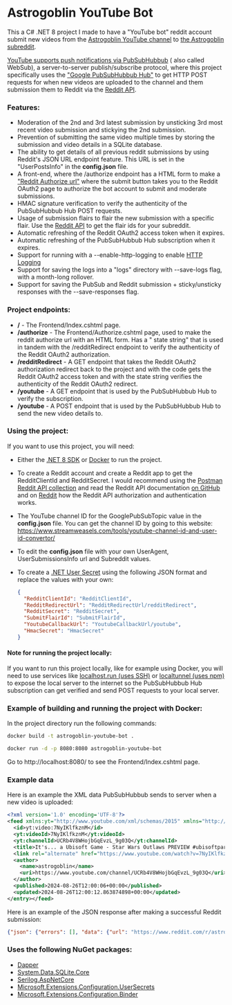 ﻿# Astrogoblin YouTube Bot

This a C# .NET 8 project I made to have a "YouTube bot" reddit account submit new videos from
the [Astrogoblin YouTube channel](https://www.youtube.com/@astrogoblinplays)
to [the Astrogoblin subreddit](https://reddit.com/r/astrogoblin/).

[YouTube supports push notifications via PubSubHubbub](https://developers.google.com/youtube/v3/guides/push_notifications) (
also called WebSub), a server-to-server publish/subscribe protocol, where this project specifically uses
the ["Google PubSubHubbub Hub"](https://pubsubhubbub.appspot.com/) to get HTTP POST requests for when new videos are
uploaded to the channel and them submission them to Reddit via the [Reddit API](https://www.reddit.com/dev/api/).

### Features:

- Moderation of the 2nd and 3rd latest submission by unsticking 3rd most recent video submission and stickying the 2nd
  submission.
- Prevention of submitting the same video multiple times by storing the submission and video details in a SQLite
  database.
- The ability to get details of all previous reddit submissions by using Reddit's JSON URL endpoint feature. This URL is
  set in the "UserPostsInfo" in the **config.json** file.
- A front-end, where the /authorize endpoint has a HTML form to make
  a ["Reddit Authorize url"](https://github.com/reddit-archive/reddit/wiki/OAuth2#authorization) where the submit button
  takes you to the Reddit OAuth2 page to authorize the bot account to submit and moderate submissions.
- HMAC signature verification to verify the authenticity of the PubSubHubbub Hub POST requests.
- Usage of submission flairs to flair the new submission with a specific flair. Use
  the [Reddit API](https://old.reddit.com/dev/api/oauth#GET_api_link_flair_v2) to get the flair ids for your subreddit.
- Automatic refreshing of the Reddit OAuth2 access token when it expires.
- Automatic refreshing of the PubSubHubbub Hub subscription when it expires.
- Support for running with a --enable-http-logging to
  enable [HTTP Logging](https://learn.microsoft.com/en-us/dotnet/api/microsoft.aspnetcore.builder.httploggingbuilderextensions.usehttplogging?view=aspnetcore-9.0&viewFallbackFrom=net-8.0)
- Support for saving the logs into a "logs" directory with --save-logs flag, with a month-long rollover.
- Support for saving the PubSub and Reddit submission + sticky/unsticky responses with the --save-responses flag.

### Project endpoints:

- **/** - The Frontend/Index.cshtml page.
- **/authorize** - The Frontend/Authorize.cshtml page, used to make the reddit authorize url with an HTML form. Has a "
  state string" that is used in tandem with the /redditRedirect endpoint to verify the authenticity of the Reddit OAuth2
  authorization.
- **/redditRedirect** - A GET endpoint that takes the Reddit OAuth2 authorization redirect back to the project and with
  the code gets the Reddit OAuth2 access token and with the state string verifies the authenticity of the Reddit OAuth2
  redirect.
- **/youtube** - A GET endpoint that is used by the PubSubHubbub Hub to verify the subscription.
- **/youtube** - A POST endpoint that is used by the PubSubHubbub Hub to send the new video details to.

### Using the project:

If you want to use this project, you will need:

- Either the [.NET 8 SDK](https://dotnet.microsoft.com/download/dotnet/8.0)
  or [Docker](https://www.docker.com/products/docker-desktop/) to run the project.
- To create a Reddit account and create a Reddit app to get the RedditClientId and RedditSecret. I would recommend using
  the [Postman Reddit API collection](https://www.postman.com/lovingmydemons/workspace/reddit-api/collection/30347094-3ab37a1f-dd25-4f23-92a4-9142dfd77ffa?action=share&creator=32597187)
  and read the Reddit API documentation [on GitHub](https://github.com/reddit-archive/reddit/wiki/OAuth2) and
  on [Reddit](https://www.reddit.com/dev/api/oauth) how the Reddit API authorization and authentication works.
- The YouTube channel ID for the GooglePubSubTopic value in the **config.json** file. You can get the channel ID by
  going to this website: https://www.streamweasels.com/tools/youtube-channel-id-and-user-id-convertor/
- To edit the **config.json** file with your own UserAgent, UserSubmissionsInfo url and Subreddit values.
- To create
  a [.NET User Secret](https://learn.microsoft.com/en-us/aspnet/core/security/app-secrets?view=aspnetcore-9.0&tabs=windows#enable-secret-storage)
  using the following JSON format and replace the values with your own:

    ```json
    {
      "RedditClientId": "RedditClientId",
      "RedditRedirectUrl": "RedditRedirectUrl/redditRedirect",
      "RedditSecret": "RedditSecret",
      "SubmitFlairId": "SubmitFlairId",
      "YoutubeCallbackUrl": "YoutubeCallbackUrl/youtube",
      "HmacSecret": "HmacSecret"
    }
    ```

#### Note for running the project locally:

If you want to run this project locally, like for example using Docker, you will need to use services
like [localhost.run (uses SSH)](https://localhost.run/)
or [localtunnel (uses npm)](https://theboroer.github.io/localtunnel-www/) to expose the local server to the internet so
the PubSubHubbub Hub subscription can get verified and send POST requests to your local server.

### Example of building and running the project with Docker:

In the project directory run the following commands:

```bash
docker build -t astrogoblin-youtube-bot .
```

```bash
docker run -d -p 8080:8080 astrogoblin-youtube-bot
```

Go to http://localhost:8080/ to see the Frontend/Index.cshtml page.

### Example data

Here is an example the XML data PubSubHubbub sends to server when a new video is uploaded:
```xml
<?xml version='1.0' encoding='UTF-8'?>
<feed xmlns:yt="http://www.youtube.com/xml/schemas/2015" xmlns="http://www.w3.org/2005/Atom"><link rel="hub" href="https://pubsubhubbub.appspot.com"/><link rel="self" href="https://www.youtube.com/xml/feeds/videos.xml?channel_id=UCRb4V8WHojbGqEvzL_9g03Q"/><title>YouTube video feed</title><updated>2024-08-26T12:00:12.863874898+00:00</updated><entry>
  <id>yt:video:7NyIKlfkznM</id>
  <yt:videoId>7NyIKlfkznM</yt:videoId>
  <yt:channelId>UCRb4V8WHojbGqEvzL_9g03Q</yt:channelId>
  <title>It's... a Ubisoft Game - Star Wars Outlaws PREVIEW #ubisoftpartner #ad</title>
  <link rel="alternate" href="https://www.youtube.com/watch?v=7NyIKlfkznM"/>
  <author>
    <name>astrogoblin</name>
    <uri>https://www.youtube.com/channel/UCRb4V8WHojbGqEvzL_9g03Q</uri>
  </author>
  <published>2024-08-26T12:00:06+00:00</published>
  <updated>2024-08-26T12:00:12.863874898+00:00</updated>
</entry></feed>
```

Here is an example of the JSON response after making a successful Reddit submission:
```json
{"json": {"errors": [], "data": {"url": "https://www.reddit.com/r/astrogoblin/comments/1f50b8d/this_is_a_dumb_game_for_babies/", "drafts_count": 0, "id": "1f50b8d", "name": "t3_1f50b8d"}}}
```

### Uses the following NuGet packages:
- [Dapper](https://www.nuget.org/packages/Dapper/)
- [System.Data.SQLite.Core](https://www.nuget.org/packages/System.Data.SQLite.Core/)
- [Serilog.AspNetCore](https://www.nuget.org/packages/Serilog.AspNetCore)
- [Microsoft.Extensions.Configuration.UserSecrets](https://www.nuget.org/packages/Microsoft.Extensions.Configuration.UserSecrets/)
- [Microsoft.Extensions.Configuration.Binder](https://www.nuget.org/packages/Microsoft.Extensions.Configuration.Binder/)
